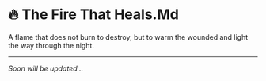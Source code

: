 # 🔥 The Fire That Heals.Md

A flame that does not burn to destroy, but to warm the wounded and light the way through the night.

---
_Soon will be updated..._
